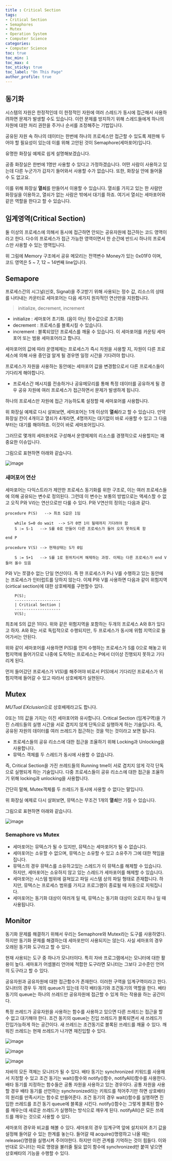 ```yaml
---
title : Critical Section
tags:
- Critical Section
- Semaphores
- Mutex
- Operation System
- Computer Science
categories:
- Computer Science
toc: true
toc_min: 1
toc_max: 4
toc_sticky: true
toc_label: "On This Page"
author_profile: true
---  
```


## 동기화

시스템의 자원은 한정적인데 이 한정적인 자원에 여러 스레드가 동시에 접근해서 사용하려하면 문제가 발생할 수도 있습니다. 이런 문제를 방지하기 위해 스레드들에게 하나의 자원에 대한 처리 권한을 주거나 순서를 조정해주는 기법입니다.

공유된 자원 속 하나의 데이터는 한번에 하나의 프로세스만 접근할 수 있도록 제한해 두어야 할 필요성이 있는데 이를 위해 고안된 것이 Semaphore(세마포어)입니다.


유명한 화장실 예제로 쉽게 설명해보겠습니다.

공중 화장실은 한번에 1명만 사용할 수 있다고 가정하겠습니다. 어떤 사람이 사용하고 있는데 다른 누군가가 갑자기 들어와서 사용할 수가 없습니다. 또한, 화장실 안에 들어올 수 도 없고요.

이를 위해 화장실 **열쇠**를 만들어서 이용할 수 있습니다. 열쇠를 가지고 있는 한 사람만 화장실을 이용하고, 열쇠가 없는 사람은 밖에서 대기를 하죠. 여기서 열쇠는 세마포어와 같은 역할을 한다고 할 수 있습니다.

## 임계영역(Critical Section)

둘 이상의 프로세스에 의해서 동시에 접근하면 안되는 공유자원에 접근하는 코드 영역이라고 한다. 다수의 프로세스가 접근 가능한 영역이면서 한 순간에 반드시 하나의 프로세스만 사용할 수 있는 영역입니다.

위 그림에 Memory 구조에서 공유 메모리는 전역변수 Money가 있는 0x01F0 이며, 코드 영역은 5 ~ 7, 12 ~ 14번째 line입니다.

## Semapore

프로세스간의 시그널(신호, Signal)을 주고받기 위해 사용되는 정수 값, 리소스의 상태를 나타내는 카운터로 세마포어는 다음 세가지 원자적인 연산만을 지원합니다.

> initialize, decrement, increment

- initialize : 세마포어 초기화. (음이 아닌 정수값으로 초기화)
- decrement : 프로세스를 블록시킬 수 있습니다.
- increment : 블록되었던 프로세스를 깨울 수 있습니다. 이 세마포어를 카운팅 세마포어 또는 범용 세마포어라고 합니다.

세마포어의 값에 따라 운영체제는 프로세스가 즉시 자원을 사용할 지, 자원이 다른 프로세스에 의해 사용 중인걸 알게 될 경우엔 일정 시간을 기다려야 합니다.

프로세스가 자원을 사용하는 동안에는 세마포어 값을 변경함으로서 다른 프로세스들이 기다리게 해야합니다.

- 프로세스간 메시지를 전송하거나 공유메모리를 통해 특정 데이터를 공유하게 될 경우 공유 자원에 여러 프로세스가 접근하면서 문제가 발생하게 됩니다.

하나의 프로세스만 자원에 접근 가능하도록 설정할 때 세마포어를 사용합니다.

위 화장실 예제로 다시 살펴보면, 세마포어는 1개 이상의 **열쇠**라고 할 수 있습니다. 만약 화장실 칸이 4개이고 열쇠가 4개라면, 4명까지는 대기없이 바로 사용할 수 있고  그 다음 부터는 대기를 해야하죠. 이것이 바로 세마포어입니다.

그러므로 몇개의 세마포어로 구성해서 운영체제의 리소스를 경쟁적으로 사용할지는 꽤 중요한 이슈입니다.

그림으로 표현하면 아래와 같습니다.

![image](https://user-images.githubusercontent.com/44635266/68373492-65991c80-0186-11ea-882a-be04a3765046.png)

### 새머포어 연산

세마포어는 다익스트라가 제안한 프로세스 동기화를 위한 구조로, 이는 여러 프로세스들에 의해 공유되는 변수로 정의된다. 그런데 이 변수는 보통의 방법으로는 액세스할 수 없고 오직 P와 V라는 연산으로만 다룰 수 있다. P와 V연산의 정의는 다음과 같다. 

```
procedure P(S)   --> 최초 S값은 1임

    while S=0 do wait  --> S가 0면 1이 될때까지 기다려야 함
    S := S-1   --> S를 0로 만들어 다른 프로세스가 들어 오지 못하도록 함

end P

procedure V(S) --> 현재상태는 S가 0임

    S := S+1   --> S를 1로 원위치시켜 해제하는 과정. 이제는 다른 프로세스가 end V 들어 올수 있음
```

P와 V는 쪼갤수 없는 단일 연산이다. 즉 한 프로세스가 P나 V를 수행하고 있는 동안에는 프로세스가 인터럽트를 당하지 않는다. 이제 P와 V를 사용하면 다음과 같이 위험지역(cirtical section)에 대한 상호배제를 구현할수 있다. 

```
    P(S);
    --------------------
    | Critical Section |
    --------------------
    V(S);           
```

최초에 S의 값은 1이다. 위와 같은 위험지역을 포함하는 두개의 프로세스 A와 B가 있다고 하자. A와 B는 서로 독립적으로 수행되지만, 두 프로세스가 동시에 위험 지역으로 들어가서는 안된다.

위와 같이 세마포어를 사용하면 P(S)를 먼저 수행하는 프로세스가 S를 0으로 해놓고 위험지역에 들어가므로 나중에 도착하는 프로세스는 P에서 더이상 진행되지 못하고 기다리게 된다.

먼저 들어갔던 프로세스가 V(S)를 해주어야 비로서 P(S)에서 기다리던 프로세스가 위험지역에 들어갈 수 있고 따라서 상호배제가  실현된다. 


## Mutex

*MUTual EXclusion*으로 상호배제라고도 합니다.

0또는 1의 값을 가지는 이진 세마포어와 유사합니다. Critical Section (임계구역)을 가진 스레드들의 실행 시간을 서로 겹치지 않게 단독으로 실행하게 하는 기술입니다. 즉, 공유된 자원의 데이터를 여러 쓰레드가 접근하는 것을 막는 것이라고 보면 됩니다.

- 프로세스들의 공유 리소스에 대한 접근을 조율하기 위해 Locking과 Unlocking을 사용합니다.
- 뮤텍스 객체를 두 스레드가 동시에 사용할 수 없습니다.


즉, Critical Section을 가진 쓰레드들의 Running tme이 서로 겹치지 않게 각각 단독으로 실행되게 하는 기술입니다. 다중 프로세스들이 공유 리소스에 대한 접근을 조율하기 위해 locking과 unlocking을 사용합니다.

간단히 말해, Mutex객체를 두 쓰레드가 동시에 사용할 수 없다는 말입니다.

위 화장실 예제로 다시 살펴보면, 뮤텍스는 무조건 1개의 **열쇠**만 가질 수 있습니다.

그림으로 표현하면 아래와 같습니다.

![image](https://user-images.githubusercontent.com/44635266/68373496-6762e000-0186-11ea-8189-a89f2569022b.png)

### Semaphore vs Mutex

- 세마포어는 뮤텍스가 될 수 있지만, 뮤텍스는 세마포어가 될 수 없습니다.
- 세마포어는 소유할 수 없으며, 뮤텍스는 소유할 수 있고 소유주가 그에 대한 책임을 집니다.
- 뮤텍스의 경우 뮤텍스를 소유하고있는 스레드가 이 뮤텍스를 해제할 수 있습니다. 하지만, 세마포어는 소유하지 않고 있는 스레드가 세마포어를 해제할 수 있습니다.
- 세마포어는 시스템 범위에 걸쳐있고 파일 시스템 상의 파일 형태로 존재합니다. 하지만, 뮤텍스는 프로세스 범위를 가지고 프로그램이 종료될 때 자동으로 지워집니다.
- 세마포어는 동기화 대상이 여러개 일 때, 뮤텍스는 동기화 대상이 오로지 하나 일 때 사용됩니다.

## Monitor

동기화 문제를 해결하기 위해서 우리는 Semaphore와 Mutex라는 도구를 사용하였다. 하지만 동기화 문제를 해결하는데 세마포만이 사용되지는 않는다. 사실 세마포의 경우 오래된 동기화 도구라고 할 수 있다.

현재 사용되는 도구 중 하나가 모니터이다. 특히 자바 프로그램에서는 모니터에 대한 활용이 높다. 세마포가 어셈블리 언어에 적합한 도구라면 모니터는 그보다 고수준인 언어의 도구라고 할 수 있다.

공유자원과 공유자원에 대한 접근함수가 존재한다. 이러한 구역을 임계구역이라고 한다. 모니터의 경우 두 개의 queue가 있는데 각각 배타동기와 조건동기의 역할을 한다. 배타동기의 queue는 하나의 쓰레드만 공유자원에 접근할 수 있게 하는 작용을 하는 공간이다.

특정 쓰레드가 공유자원을 사용하는 함수를 사용하고 있으면 다른 쓰레드는 접근을 할 수 없고 대기해야 한다. 조건 동기의 queue는 진입 쓰레드가 블록되면서 새 쓰레드가 진입가능하게 하는 공간이다. 새 쓰레드는 조건동기로 블록된 쓰레드를 깨울 수 있다. 깨워진 쓰레드는 현재 쓰레드가 나가면 재진입할 수 있다.

![image](https://user-images.githubusercontent.com/44635266/68396979-cbe96380-01b5-11ea-9f2d-07ba87c90593.png)

![image](https://user-images.githubusercontent.com/44635266/68396981-cd1a9080-01b5-11ea-9734-355d8b86a19b.png)

![image](https://user-images.githubusercontent.com/44635266/68396987-cee45400-01b5-11ea-9702-914760d6d2b5.png)

자바의 모든 객체는 모니터가 될 수 있다. 배타 동기는 synchronized 키워드를 사용해서 지정할 수 있고 조건 동기는 wait()함수와 notify()함수, notifyAll()함수를 사용한다. 배타 동기를 지정하는 함수들은 공통 자원을 사용하고 있는 경우이다. 공통 자원을 사용할 경우 배타 동기를 선언하는 synchronized라는 키워드를 적어주기만 하면 상호배타의 원리를 만족시키는 함수로 만들어준다. 조건 동기의 경우 wait()함수를 실행하면 진입한 쓰레드를 조건 동기 queue에 블록을 시킨다. notify()함수는 그렇게 블록된 함수를 깨우는데 새로운 쓰레드가 실행하는 방식으로 깨우게 된다. notifyAll()은 모든 쓰레드를 깨우는 것으로 사용할 수 있다.

세마포의 경우와 비교를 해볼 수 있다. 세마포의 경우 임계구역 앞에 설치되어 초기 값을 설정해 들어갈 수 있는 한계를 놓는다. 들어갈 때 acquire()명령하고 나올 때는 release()명령을 실행시켜 주어야한다. 하지만 이런 관계를 기억하는 것이 힘들다. 이와 반대로 모니터는 따로 명령을 불러줄 필요 없이 함수에 synchronized만 붙여 넣으면 상호배타의 기능을 수행할 수 있다.
